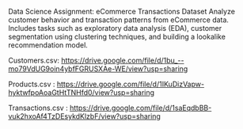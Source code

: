 Data Science Assignment: eCommerce Transactions Dataset Analyze customer behavior and transaction patterns from eCommerce data. Includes tasks such as exploratory data analysis (EDA), customer segmentation using clustering techniques, and building a lookalike recommendation model.

Customers.csv:
https://drive.google.com/file/d/1bu_--mo79VdUG9oin4ybfFGRUSXAe-WE/view?usp=sharing

Products.csv :
https://drive.google.com/file/d/1IKuDizVapw-hyktwfpoAoaGtHtTNHfd0/view?usp=sharing

Transactions.csv :
https://drive.google.com/file/d/1saEqdbBB-vuk2hxoAf4TzDEsykdKlzbF/view?usp=sharing
